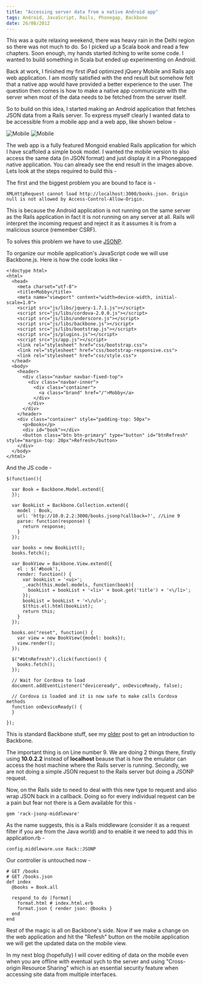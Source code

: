 ```yaml
--- 
title: "Accessing server data from a native Android app"
tags: Android, JavaScript, Rails, Phonegap, Backbone
date: 26/08/2012
---
```


This was a quite relaxing weekend, there was heavy rain in the Delhi region so there was not much to do. So I picked up a Scala book and read a few chapters. Soon enough, my hands started itching to write some code. I wanted to build something in Scala but ended up experimenting on Android.

Back at work, I finished my first iPad optimized jQuery Mobile and Rails app web application. I am mostly satisfied with the end result but somehow felt that a native app would have provided a better experience to the user. The question then comes is how to make a native app communicate with the server when most of the data needs to be fetched from the server itself.

So to build on this idea, I started making an Android application that fetches JSON data from a Rails server. To express myself clearly I wanted data to be accessible from a mobile app and a web app, like shown below -

![Mobile](/images/mobby_mobile.png "Mobile Version")
![Mobile](/images/mobby_web.png "Web Version")


The web app is a fully featured Mongoid enabled Rails application for which I have scaffoled a simple book model. I wanted the mobile version to also access the same data (in JSON format) and just display it in a Phonegapped native application. You can already see the end result in the images above. Lets look at the steps required to build this -

The first and the biggest problem you are bound to face is -

    XMLHttpRequest cannot load http://localhost:3000/books.json. Origin null is not allowed by Access-Control-Allow-Origin.

This is because the Android application is not running on the same server as the Rails application in fact it is not running on any server at all. Rails will interpret the incoming request and reject it as it assumes it is from a malicious source (remember CSRF).

To solves this problem we have to use [JSONP](http://en.wikipedia.org/wiki/JSONP). 

To organize our mobile application's JavaScript code we will use Backbone.js. Here is how the code looks like -

    <!doctype html>
    <html>
      <head>
        <meta charset="utf-8">
        <title>Mobby</title>
        <meta name="viewport" content="width=device-width, initial-scale=1.0">
        <script src="js/libs/jquery-1.7.1.js"></script>
        <script src="js/libs/cordova-2.0.0.js"></script>
        <script src="js/libs/underscore.js"></script>
        <script src="js/libs/backbone.js"></script>
        <script src="js/libs/bootstrap.js"></script>
        <script src="js/plugins.js"></script>
        <script src="js/app.js"></script>
        <link rel="stylesheet" href="css/bootstrap.css">
        <link rel="stylesheet" href="css/bootstrap-responsive.css">
        <link rel="stylesheet" href="css/style.css">
      </head>
      <body>
        <header>
          <div class="navbar navbar-fixed-top">
            <div class="navbar-inner">
              <div class="container">
                <a class="brand" href="/">Mobby</a>
              </div>
            </div>
          </div>
        </header>
        <div class="container" style="padding-top: 50px">
          <p>Books</p>
          <div id="book"></div>
          <button class="btn btn-primary" type="button" id="btnRefresh" style="margin-top: 20px">Refresh</button>
        </div>
      </body>
    </html>  

And the JS code -

    $(function(){

      var Book = Backbone.Model.extend({
      });

      var BookList = Backbone.Collection.extend({
        model : Book, 
        url: 'http://10.0.2.2:3000/books.jsonp?callback=?', //Line 9
        parse: function(response) {
          return response;
        }
      });

      var books = new BookList();
      books.fetch();

      var BookView = Backbone.View.extend({
        el : $('#book'),
        render: function() {
          var bookList = '<ui>';
          _.each(this.model.models, function(book){
            bookList = bookList + '<li>' + book.get('title') + '<\/li>';
          });
          bookList = bookList + '<\/ul>';
          $(this.el).html(bookList);
          return this;
        }
      });

      books.on("reset", function() {
        var view = new BookView({model: books});
        view.render();
      });

      $("#btnRefresh").click(function() {
        books.fetch();
      });

      // Wait for Cordova to load
      document.addEventListener("deviceready", onDeviceReady, false);

      // Cordova is loaded and it is now safe to make calls Cordova methods
      function onDeviceReady() {
      }

    });

This is standard Backbone stuff, see my [older](/2012/05/25/intro_to_backbone_jQuery.html) post to get an introduction to Backbone. 

The important thing is on Line number 9. We are doing 2 things there, firstly using __10.0.2.2__ instead of __localhost__ beause that is how the emulator can access the host machine where the Rails server is running. Secondly, we are not doing a simple JSON request to the Rails server but doing a JSONP request.

Now, on the Rails side to need to deal with this new type to request and also wrap JSON back in a callback. Doing so for every individual request can be a pain but fear not there is a Gem available for this -

    gem 'rack-jsonp-middleware'

As the name suggests, this is a Rails middleware (consider it as a request filter if you are from the Java world) and to enable it we need to add this in application.rb -

    config.middleware.use Rack::JSONP

Our controller is untouched now -

    # GET /books
    # GET /books.json
    def index
      @books = Book.all

      respond_to do |format|
        format.html # index.html.erb
        format.json { render json: @books }
      end
    end

Rest of the magic is all on Backbone's side. Now if we make a change on the web application and hit the "Refesh" button on the mobile application we will get the updated data on the mobile view.

In my next blog (hopefully) I will cover editing of data on the mobile even when you are offline with eventual sych to the server and using "Cross-origin Resource Sharing" which is an essential security feature when accessing site data from multiple interfaces.
